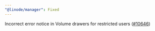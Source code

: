 ```yaml
---
"@linode/manager": Fixed
---
```


Incorrect error notice in Volume drawers for restricted users ([#10646](https://github.com/linode/manager/pull/10646))
